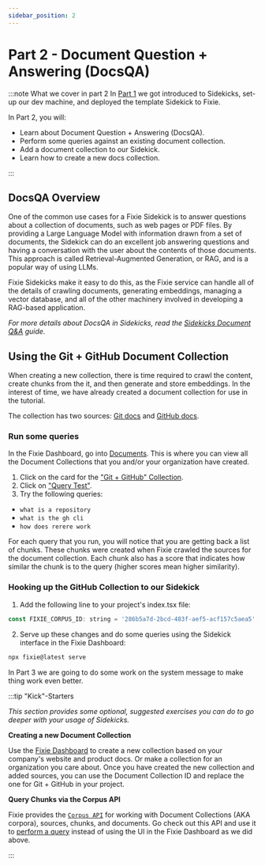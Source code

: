 ```yaml
---
sidebar_position: 2
---
```


# Part 2 - Document Question + Answering (DocsQA)

:::note What we cover in part 2
In [Part 1](./part1-intro) we got introduced to Sidekicks, set-up our dev machine, and deployed the template Sidekick to Fixie.

In Part 2, you will:

- Learn about Document Question + Answering (DocsQA).
- Perform some queries against an existing document collection.
- Add a document collection to our Sidekick.
- Learn how to create a new docs collection.

:::

## DocsQA Overview

One of the common use cases for a Fixie Sidekick is to answer questions about a collection of documents, such as web pages or PDF files. By providing a Large Language Model with information drawn from a set of documents, the Sidekick can do an excellent job answering questions and having a conversation with the user about the contents of those documents. This approach is called Retrieval-Augmented Generation, or RAG, and is a popular way of using LLMs.

Fixie Sidekicks make it easy to do this, as the Fixie service can handle all of the details of crawling documents, generating embeddings, managing a vector database, and all of the other machinery involved in developing a RAG-based application.

_For more details about DocsQA in Sidekicks, read the [Sidekicks Document Q&A](../../sidekicks/sidekicks-docsqa) guide._

## Using the Git + GitHub Document Collection

When creating a new collection, there is time required to crawl the content, create chunks from the it, and then generate and store embeddings. In the interest of time, we have already created a document collection for use in the tutorial.

The collection has two sources: [Git docs](https://git-scm.com/doc) and [GitHub docs](https://docs.github.com/en).

### Run some queries

In the Fixie Dashboard, go into [Documents](https://console.fixie.ai/documents). This is where you can view all the Document Collections that you and/or your organization have created.

1. Click on the card for the ["Git + GitHub" Collection](https://console.fixie.ai/documents/286b5a7d-2bcd-483f-aef5-acf157c5aea5).
1. Click on ["Query Test"](https://console.fixie.ai/documents/286b5a7d-2bcd-483f-aef5-acf157c5aea5/query-test).
1. Try the following queries:

- `what is a repository`
- `what is the gh cli`
- `how does rerere work`

For each query that you run, you will notice that you are getting back a list of chunks. These chunks were created when Fixie crawled the sources for the document collection. Each chunk also has a score that indicates how similar the chunk is to the query (higher scores mean higher similarity).

### Hooking up the GitHub Collection to our Sidekick

1. Add the following line to your project's index.tsx file:

```jsx
const FIXIE_CORPUS_ID: string = '286b5a7d-2bcd-483f-aef5-acf157c5aea5';
```

2. Serve up these changes and do some queries using the Sidekick interface in the Fixie Dashboard:

```bash
npx fixie@latest serve
```

In Part 3 we are going to do some work on the system message to make thing work even better.

:::tip "Kick"-Starters

_This section provides some optional, suggested exercises you can do to go deeper with your usage of Sidekicks._

**Creating a new Document Collection**

Use the [Fixie Dashboard](https://console.fixie.ai/documents) to create a new collection based on your company's website and product docs. Or make a collection for an organization you care about. Once you have created the new collection and added sources, you can use the Document Collection ID and replace the one for Git + GitHub in your project.

**Query Chunks via the Corpus API**

Fixie provides the [`Corpus API`](https://docs.fixie.ai/category/corpus-api) for working with Document Collections (AKA corpora), sources, chunks, and documents. Go check out this API and use it to [perform a query](https://docs.fixie.ai/api/corpus/fixie-corpus-service-query-corpus) instead of using the UI in the Fixie Dashboard as we did above.

:::

